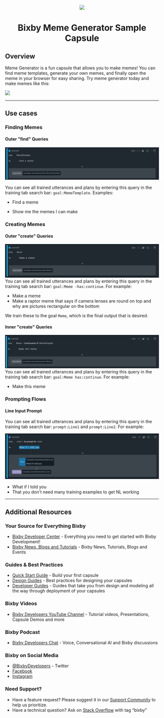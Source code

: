 <p align="Center">
  <img src="https://bixbydevelopers.com/dev/docs-assets/resources/dev-guide/bixby_logo_github-11221940070278028369.png">
  <br/>
  <h1 align="Center">Bixby Meme Generator Sample Capsule</h1>
</p>

## Overview

Meme Generator is a fun capsule that allows you to make memes! You can find meme templates, generate your own memes, and finally open the meme in your browser for easy sharing. Try meme generator today and make memes like this:

<img src="https://github.com/bixbydevelopers/capsule-sample-meme-generator/raw/master/assets/images/examples/meme_examples_graphic.jpg">

---

## Use cases

### Finding Memes

#### Outer "find" Queries

![Outer "find" Query](./assets/images/OuterFindQuery.png)

You can see all trained utterances and plans by entering this query in the
training tab search bar: `goal:MemeTemplate`. Examples:

- Find a meme

- Show me the memes I can make

### Creating Memes

#### Outer "create" Queries

![Outer "create" Query](./assets/images/OuterCreateQuery.png)
You can see all trained utterances and plans by entering this query in the
training tab search bar: `goal:Meme -has:continue`. For example:

- Make a meme
- Make a raptor meme that says if camera lenses are round on top and why are pictures rectangular on the bottom

We train these to the goal `Meme`, which is the final output that is desired.

#### Inner "create" Queries
![Outer "create" Query](./assets/images/InnerCreateQuery.png)
You can see all trained utterances and plans by entering this query in the
training tab search bar: `goal:Meme has:continue`. For example:

- Make this meme

### Prompting Flows

#### Line Input Prompt

You can see all trained utterances and plans by entering this query in the
training tab search bar: `prompt:Line1` and `prompt:Line2`. For example:

![Prompt Training](./assets/images/PromptTraining.png)

- What if I told you
- That you don't need many training examples to get NL working

---

## Additional Resources

### Your Source for Everything Bixby
* [Bixby Developer Center](http://bixbydevelopers.com) - Everything you need to get started with Bixby Development!
* [Bixby News, Blogs and Tutorials](https://bixby.developer.samsung.com/) - Bixby News, Tutorials, Blogs and Events

### Guides & Best Practices
* [Quick Start Guide](https://bixbydevelopers.com/dev/docs/get-started/quick-start) - Build your first capsule
* [Design Guides](https://bixbydevelopers.com/dev/docs/dev-guide/design-guides) - Best practices for designing your capsules
* [Developer Guides](https://bixbydevelopers.com/dev/docs/dev-guide/developers) - Guides that take you from design and modeling all the way through deployment of your capsules

### Bixby Videos
* [Bixby Developers YouTube Channel](https://www.youtube.com/c/bixbydevelopers) - Tutorial videos, Presentations, Capsule Demos and more

### Bixby Podcast
* [Bixby Developers Chat](http://bixbydev.buzzsprout.com/) - Voice, Conversational AI and Bixby discussions 

### Bixby on Social Media
* [@BixbyDevelopers](https://twitter.com/bixbydevelopers) - Twitter
* [Facebook](https://facebook.com/BixbyDevelopers)
* [Instagram](https://www.instagram.com/bixbydevelopers/)

### Need Support?
* Have a feature request? Please suggest it in our [Support Community](https://support.bixbydevelopers.com/hc/en-us/community/topics/360000183273-Feature-Requests) to help us prioritize.
* Have a technical question? Ask on [Stack Overflow](https://stackoverflow.com/questions/tagged/bixby) with tag “bixby”
